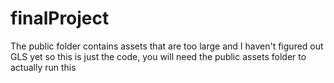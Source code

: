 # finalProject
 
The public folder contains assets that are too large and I haven't figured out GLS yet so this is just the code, you will need the public assets folder to actually run this
